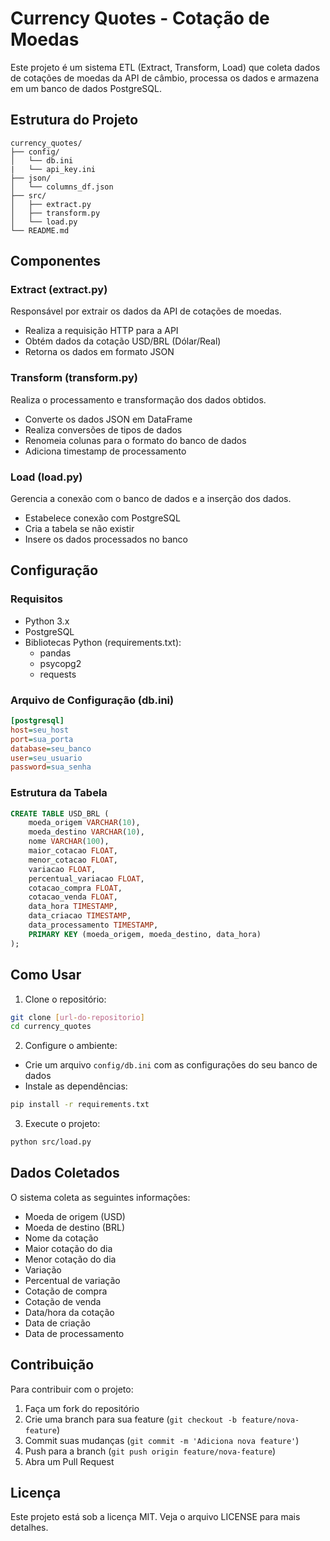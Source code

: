 # Currency Quotes - Cotação de Moedas

Este projeto é um sistema ETL (Extract, Transform, Load) que coleta dados de cotações de moedas da API de câmbio, processa os dados e armazena em um banco de dados PostgreSQL.

## Estrutura do Projeto

```
currency_quotes/
├── config/
│   └── db.ini
|   └── api_key.ini
├── json/
│   └── columns_df.json
├── src/
│   ├── extract.py
│   ├── transform.py
│   └── load.py
└── README.md
```

## Componentes

### Extract (extract.py)
Responsável por extrair os dados da API de cotações de moedas. 
- Realiza a requisição HTTP para a API
- Obtém dados da cotação USD/BRL (Dólar/Real)
- Retorna os dados em formato JSON

### Transform (transform.py)
Realiza o processamento e transformação dos dados obtidos.
- Converte os dados JSON em DataFrame
- Realiza conversões de tipos de dados
- Renomeia colunas para o formato do banco de dados
- Adiciona timestamp de processamento

### Load (load.py)
Gerencia a conexão com o banco de dados e a inserção dos dados.
- Estabelece conexão com PostgreSQL
- Cria a tabela se não existir
- Insere os dados processados no banco

## Configuração

### Requisitos
- Python 3.x
- PostgreSQL
- Bibliotecas Python (requirements.txt):
  - pandas
  - psycopg2
  - requests

### Arquivo de Configuração (db.ini)
```ini
[postgresql]
host=seu_host
port=sua_porta
database=seu_banco
user=seu_usuario
password=sua_senha
```

### Estrutura da Tabela
```sql
CREATE TABLE USD_BRL (
    moeda_origem VARCHAR(10),
    moeda_destino VARCHAR(10),
    nome VARCHAR(100),
    maior_cotacao FLOAT,
    menor_cotacao FLOAT,
    variacao FLOAT,
    percentual_variacao FLOAT,
    cotacao_compra FLOAT,
    cotacao_venda FLOAT,
    data_hora TIMESTAMP,
    data_criacao TIMESTAMP,
    data_processamento TIMESTAMP,
    PRIMARY KEY (moeda_origem, moeda_destino, data_hora)
);
```

## Como Usar

1. Clone o repositório:
```bash
git clone [url-do-repositorio]
cd currency_quotes
```

2. Configure o ambiente:
- Crie um arquivo `config/db.ini` com as configurações do seu banco de dados
- Instale as dependências:
```bash
pip install -r requirements.txt
```

3. Execute o projeto:
```bash
python src/load.py
```

## Dados Coletados

O sistema coleta as seguintes informações:
- Moeda de origem (USD)
- Moeda de destino (BRL)
- Nome da cotação
- Maior cotação do dia
- Menor cotação do dia
- Variação
- Percentual de variação
- Cotação de compra
- Cotação de venda
- Data/hora da cotação
- Data de criação
- Data de processamento

## Contribuição

Para contribuir com o projeto:
1. Faça um fork do repositório
2. Crie uma branch para sua feature (`git checkout -b feature/nova-feature`)
3. Commit suas mudanças (`git commit -m 'Adiciona nova feature'`)
4. Push para a branch (`git push origin feature/nova-feature`)
5. Abra um Pull Request

## Licença

Este projeto está sob a licença MIT. Veja o arquivo LICENSE para mais detalhes.
